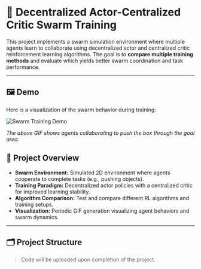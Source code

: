 # 🐝 Decentralized Actor-Centralized Critic Swarm Training

This project implements a swarm simulation environment where multiple agents learn to collaborate using decentralized actor and centralized critic reinforcement learning algorithms. The goal is to **compare multiple training methods** and evaluate which yields better swarm coordination and task performance.

---

## 🖼️ Demo

Here is a visualization of the swarm behavior during training:

![Swarm Training Demo](Swarm_train/docs/swarm_train.gif)

*The above GIF shows agents collaborating to push the box through the goal area.*

## 🚀 Project Overview

- **Swarm Environment:** Simulated 2D environment where agents cooperate to complete tasks (e.g., pushing objects).
- **Training Paradigm:** Decentralized actor policies with a centralized critic for improved learning stability.
- **Algorithm Comparison:** Test and compare different RL algorithms and training setups.
- **Visualization:** Periodic GIF generation visualizing agent behaviors and swarm dynamics.

---

## 🗂️ Project Structure

> Code will be uploaded upon completion of the project.
